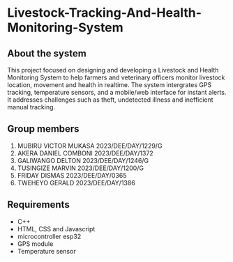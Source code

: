 # Livestock-Tracking-And-Health-Monitoring-System
## About the system
This project focused on designing and developing a Livestock and Health Monitoring System to help farmers and veterinary officers monitor livestock location, movement and health in realtime. The system intergrates GPS tracking, temperature sensors, and a mobile/web interface for instant alerts. It addresses challenges such as theft, undetected illness and inefficient manual tracking.
## Group members
1. MUBIRU VICTOR MUKASA 2023/DEE/DAY/1229/G
2. AKERA DANIEL COMBONI 2023/DEE/DAY/1372
3. GALIWANGO DELTON 2023/DEE/DAY/1246/G
4. TUSINGIZE MARVIN 2023/DEE/DAY/1200/G
5. FRIDAY DISMAS 2023/DEE/DAY/0365
6. TWEHEYO GERALD 2023/DEE/DAY/1386
## Requirements
- C++
- HTML, CSS and Javascript
- microcontroller esp32
- GPS module
- Temperature sensor
  
